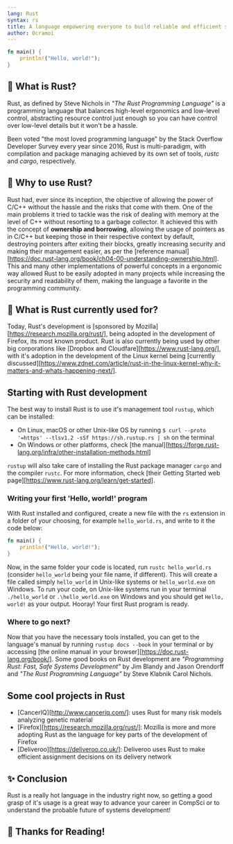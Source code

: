 ```yaml
---
lang: Rust
syntax: rs
title: A language empowering everyone to build reliable and efficient software.
author: Ocramoi
---
```


```rust
fn main() {
    println!("Hello, world!");
}
```

## 🐍 What is Rust?
 
Rust, as defined by Steve Nichols in _"The Rust Programming Language"_ is a programming language that balances high-level ergonomics and low-level control, abstracting resource control just enough so you can have control over low-level details but it won't be a hassle.

Been voted "the most loved programming language" by the Stack Overflow Developer Survey every year since 2016, Rust is multi-paradigm, with compilation and package managing achieved by its own set of tools, _rustc_ and _cargo_, respectively.
 
## 🤔 Why to use Rust?

Rust had, ever since its inception, the objective of allowing the power of C/C++ without the hassle and the risks that come with them. One of the main problems it tried to tackle was the risk of dealing with memory at the level of C++ without resorting to a garbage collector. It achieved this with the concept of **ownership and borrowing**, allowing the usage of pointers as in C/C++ but keeping those in their respective context by default, destroying pointers after exiting their blocks, greatly increasing security and making their management easier, as per the [reference manual][https://doc.rust-lang.org/book/ch04-00-understanding-ownership.html]. This and many other implementations of powerful concepts in a ergonomic way allowed Rust to be easily adopted in many projects while increasing the security and readability of them, making the language a favorite in the programming community.

## 🧐 What is Rust currently used for?

Today, Rust's development is [sponsored by Mozilla][https://research.mozilla.org/rust/], being adopted in the development of Firefox, its most known product. Rust is also currently being used by other big corporations like [Dropbox and Cloudfare][https://www.rust-lang.org/], with it's adoption in the development of the Linux kernel being [currently discussed][https://www.zdnet.com/article/rust-in-the-linux-kernel-why-it-matters-and-whats-happening-next/].

## Starting with Rust development

The best way to install Rust is to use it's management tool `rustup`, which can be installed:
- On Linux, macOS or other Unix-like OS by running `$ curl --proto '=https' --tlsv1.2 -sSf https://sh.rustup.rs | sh` on the terminal
- On Windows or other platforms, check [the manual][https://forge.rust-lang.org/infra/other-installation-methods.html]

`rustup` will also take care of installing the Rust package manager `cargo` and the compiler `rustc`. For more information, check [their Getting Started web page][https://www.rust-lang.org/learn/get-started].
 
### Writing your first 'Hello, world!' program

With Rust installed and configured, create a new file with the `rs` extension in a folder of your choosing, for example `hello_world.rs`, and write to it the code below:
```rust
fn main() {
    println!("Hello, world!");
}
```

Now, in the same folder your code is located, run `rustc hello_world.rs` (consider `hello_world` being your file name, if different). This will create a file called simply `hello_world` in Unix-like systems or `hello_world.exe` on Windows. To run your code, on Unix-like systems run in your terminal `./hello_world` or `.\hello_world.exe` on Windows and you should get `Hello, world!` as your output. Hooray! Your first Rust program is ready.

### Where to go next?
Now that you have the necessary tools installed, you can get to the language's manual by running `rustup docs --book` in your terminal or by accessing [the online manual in your browser][https://doc.rust-lang.org/book/]. Some good books on Rust development are _"Programming Rust: Fast, Safe Systems Development"_ by Jim Blandy and Jason Orendorff and _"The Rust Programming Language"_ by Steve Klabnik Carol Nichols.

## Some cool projects in Rust

- [CancerIQ][http://www.canceriq.com/]: uses Rust for many risk models analyzing genetic material
- [Firefox][https://research.mozilla.org/rust/]: Mozilla is more and more adopting Rust as the language for key parts of the development of Firefox
- [Deliveroo][https://deliveroo.co.uk/]: Deliveroo uses Rust to make efficient assignment decisions on its delivery network

## ✨ Conclusion 

Rust is a really hot language in the industry right now, so getting a good grasp of it's usage is a great way to advance your career in CompSci or to understand the probable future of systems development!

## 🤗 Thanks for Reading!
